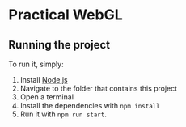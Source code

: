 # Practical WebGL

## Running the project

To run it, simply:

1. Install [Node.js](https://nodejs.org/en/)
2. Navigate to the folder that contains this project
3. Open a terminal
4. Install the dependencies with `npm install`
5. Run it with `npm run start`.
